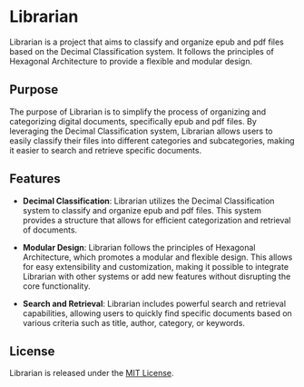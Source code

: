 # Librarian

Librarian is a project that aims to classify and organize epub and pdf files based on the Decimal Classification system. It follows the principles of Hexagonal Architecture to provide a flexible and modular design.

## Purpose

The purpose of Librarian is to simplify the process of organizing and categorizing digital documents, specifically epub and pdf files. By leveraging the Decimal Classification system, Librarian allows users to easily classify their files into different categories and subcategories, making it easier to search and retrieve specific documents.

## Features

- **Decimal Classification**: Librarian utilizes the Decimal Classification system to classify and organize epub and pdf files. This system provides a structure that allows for efficient categorization and retrieval of documents.

- **Modular Design**: Librarian follows the principles of Hexagonal Architecture, which promotes a modular and flexible design. This allows for easy extensibility and customization, making it possible to integrate Librarian with other systems or add new features without disrupting the core functionality.

- **Search and Retrieval**: Librarian includes powerful search and retrieval capabilities, allowing users to quickly find specific documents based on various criteria such as title, author, category, or keywords.

## License

Librarian is released under the [MIT License](LICENSE).

